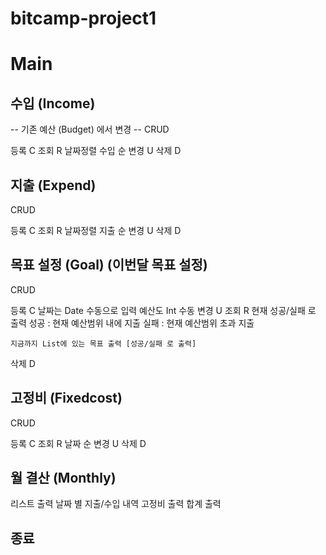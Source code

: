 # bitcamp-project1

# Main
 
## 수입 (Income)
-- 기존 예산 (Budget) 에서 변경 --
CRUD

등록 C
조회 R
    날짜정렬
    수입 순
변경 U
삭제 D

## 지출 (Expend)
CRUD

등록 C
조회 R
    날짜정렬
    지출 순
변경 U
삭제 D

## 목표 설정 (Goal) (이번달 목표 설정)
CRUD

등록 C 
    날짜는 Date 수동으로 입력
    예산도 Int 수동
변경 U
조회 R
    현재 성공/실패 로 출력
        성공 : 현재 예산범위 내에 지출
        실패 : 현재 예산범위 초과 지출

    지금까지 List에 있는 목표 출력 [성공/실패 로 출력]
    
삭제 D

## 고정비 (Fixedcost)
CRUD

등록 C
조회 R
    날짜 순
변경 U
삭제 D

## 월 결산 (Monthly)
리스트 출력
날짜 별 지출/수입 내역
고정비 출력
합계 출력

## 종료
